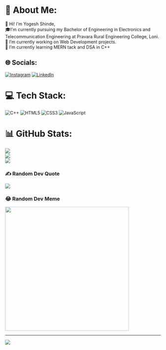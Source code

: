 # 💫 About Me:
👋 Hi! I'm Yogesh Shinde,<br>🎓I'm currently pursuing my Bachelor of Engineering in Electronics and Telecommunication Engineering at Pravara Rural Engineering College, Loni.<br>🔭 I’m currently working on Web Development projects.<br>🌱 I’m currently learning MERN tack and DSA in C++<br>


## 🌐 Socials:
[![Instagram](https://img.shields.io/badge/Instagram-%23E4405F.svg?logo=Instagram&logoColor=white)](https://instagram.com/yogeshshinde__) [![LinkedIn](https://img.shields.io/badge/LinkedIn-%230077B5.svg?logo=linkedin&logoColor=white)](https://linkedin.com/in/yogeshshinde4215) 

# 💻 Tech Stack:
![C++](https://img.shields.io/badge/c++-%2300599C.svg?style=flat&logo=c%2B%2B&logoColor=white) ![HTML5](https://img.shields.io/badge/html5-%23E34F26.svg?style=flat&logo=html5&logoColor=white) ![CSS3](https://img.shields.io/badge/css3-%231572B6.svg?style=flat&logo=css3&logoColor=white) ![JavaScript](https://img.shields.io/badge/javascript-%23323330.svg?style=flat&logo=javascript&logoColor=%23F7DF1E)
# 📊 GitHub Stats:
![](https://github-readme-stats.vercel.app/api?username=Y0GESHSHINDE&theme=monokai&hide_border=false&include_all_commits=false&count_private=false)<br/>
![](https://github-readme-streak-stats.herokuapp.com/?user=Y0GESHSHINDE&theme=monokai&hide_border=false)<br/>
![](https://github-readme-stats.vercel.app/api/top-langs/?username=Y0GESHSHINDE&theme=monokai&hide_border=false&include_all_commits=false&count_private=false&layout=compact)

### ✍️ Random Dev Quote
![](https://quotes-github-readme.vercel.app/api?type=horizontal&theme=radical)

### 😂 Random Dev Meme
<img src='https://randommeme-five.vercel.app/' style="height: 400px;"/>

---
[![](https://visitcount.itsvg.in/api?id=Y0GESHSHINDE&icon=2&color=7)](https://visitcount.itsvg.in)

<!-- Proudly created with GPRM ( https://gprm.itsvg.in ) -->
